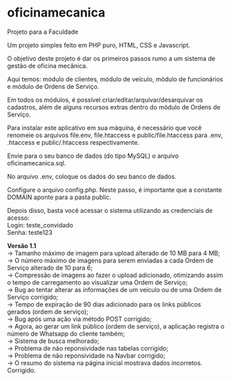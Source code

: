 # oficinamecanica
Projeto para a Faculdade

Um projeto simples feito em PHP puro, HTML, CSS e Javascript.

O objetivo deste projeto é dar os primeiros passos rumo a um sistema de gestão de oficina mecânica.

Aqui temos: módulo de clientes, módulo de veículo, módulo de funcionários e módulo de Ordens de Serviço.

Em todos os módulos, é possível criar/editar/arquivar/desarquivar os cadastros, além de alguns recursos extras dentro do módulo de Ordens de Serviço.

Para instalar este aplicativo em sua máquina, é necessário que você renomeie os arquivos file.env, file.htaccess e public/file.htaccess para .env, .htaccess e public/.htaccess respectivamente.

Envie para o seu banco de dados (do tipo MySQL) o arquivo oficinamecanica.sql.

No arquivo .env, coloque os dados do seu banco de dados.

Configure o arquivo config.php. Neste passo, é importante que a constante DOMAIN aponte para a pasta public.

Depois disso, basta você acessar o sistema utilizando as credenciais de acesso:<br/>
Login: teste_convidado<br/>
Senha: teste123

<strong>Versão 1.1</strong><br />
-> Tamanho máximo de imagem para upload alterado de 10 MB para 4 MB;<br />
-> O número máximo de imagens para serem enviadas a cada Ordem de Serviço alterado de 10 para 6;<br />
-> Compressão de imagens ao fazer o upload adicionado, otimizando assim o tempo de carregamento ao visualizar uma Ordem de Serviço;<br />
-> Bug ao tentar alterar as informações de um veículo ou de uma Ordem de Serviço corrigido;<br />
-> Tempo de expiração de 90 dias adicionado para os links públicos gerados (ordem de serviço);<br />
-> Bug após uma ação via método POST corrigido;<br />
-> Agora, ao gerar um link público (ordem de serviço), a aplicação registra o número de Whatsapp do cliente também;<br />
-> Sistema de busca melhorado;<br />
-> Problema de não reponsividade nas tabelas corrigido;<br />
-> Problema de não reponsividade na Navbar corrigido;<br />
-> O resumo do sistema na página inicial mostrava dados incorretos. Corrigido.
